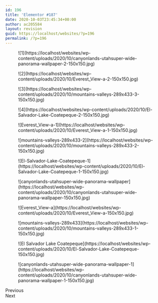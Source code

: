 ```yaml
---
id: 196
title: 'Elementor #187'
date: 2020-10-03T23:45:34+00:00
author: ac205584
layout: revision
guid: https://localhost/websites/?p=196
permalink: /?p=196
---
```

<figure>![1](https://localhost/websites/wp-content/uploads/2020/10/canyonlands-utahsuper-wide-panorama-wallpaper-2-150x150.jpg)</figure> <figure>![2](https://localhost/websites/wp-content/uploads/2020/10/Everest_View-a-2-150x150.jpg)</figure> <figure>![3](https://localhost/websites/wp-content/uploads/2020/10/mountains-valleys-289x433-3-150x150.jpg)</figure> <figure>![4](https://localhost/websites/wp-content/uploads/2020/10/El-Salvador-Lake-Coatepeque-2-150x150.jpg)</figure> <figure>![Everest_View-a-1](https://localhost/websites/wp-content/uploads/2020/10/Everest_View-a-1-150x150.jpg)</figure> <figure>![mountains-valleys-289x433-2](https://localhost/websites/wp-content/uploads/2020/10/mountains-valleys-289x433-2-150x150.jpg)</figure> <figure>![El-Salvador-Lake-Coatepeque-1](https://localhost/websites/wp-content/uploads/2020/10/El-Salvador-Lake-Coatepeque-1-150x150.jpg)</figure> <figure>![canyonlands-utahsuper-wide-panorama-wallpaper](https://localhost/websites/wp-content/uploads/2020/10/canyonlands-utahsuper-wide-panorama-wallpaper-150x150.jpg)</figure> <figure>![Everest_View-a](https://localhost/websites/wp-content/uploads/2020/10/Everest_View-a-150x150.jpg)</figure> <figure>![mountains-valleys-289x433](https://localhost/websites/wp-content/uploads/2020/10/mountains-valleys-289x433-1-150x150.jpg)</figure> <figure>![El Salvador Lake Coatepeque](https://localhost/websites/wp-content/uploads/2020/10/El-Salvador-Lake-Coatepeque-150x150.jpg)</figure> <figure>![canyonlands-utahsuper-wide-panorama-wallpaper-1](https://localhost/websites/wp-content/uploads/2020/10/canyonlands-utahsuper-wide-panorama-wallpaper-1-150x150.jpg)</figure> 

Previous  
Next